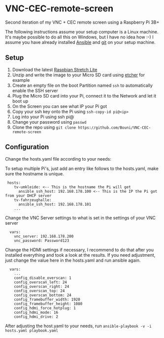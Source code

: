 # VNC-CEC-remote-screen

Second iteration of my VNC + CEC remote screen using a Raspberry Pi 3B+

The following instructions assume your setup computer is a Linux machine. It's maybe possible to do all this on Windows, but I have no idea how :-)
I assume you have already installed [Ansible](https://docs.ansible.com/ansible/latest/installation_guide/intro_installation.html) and [git](https://git-scm.com/) on your setup machine.

## Setup

1. Download the latest [Raspbian Stretch Lite](https://www.raspberrypi.org/downloads/raspbian/)
2. Unzip and write the image to your Micro SD card using [etcher](https://www.balena.io/etcher/) for example
3. Create an empty file on the boot Partition named `ssh` to automatically enable the SSH server
4. Plug the Micro SD card into your Pi, connect it to the Network and let it boot up
5. On the Screen you can see what IP your Pi got
6. Copy your ssh key onto the Pi using `ssh-copy-id pi@<ip>`
7. Log into your Pi using ssh pi@<ip>
8. Change your password using `passwd`
9. Clone the repo using `git clone https://github.com/Bouni/VNC-CEC-remote-screen`

## Configuration 

Change the hosts.yaml file according to your needs:

To setup multiple Pi's, just add an entry like follows to the hosts.yaml, make sure the hostname is unique.
```
 hosts:
    tv-umkleide: <-- This is the hostname the Pi will get
      ansible_ssh_host: 192.168.178.100 <-- This is the IP the Pi got from your DHCP server
    tv-fahrzeughalle:
      ansible_ssh_host: 192.168.178.101
    ...
```

Change the VNC Server settings to what is set in the settings of your VNC server
```
  vars:
    vnc_server: 192.168.178.200
    vnc_password: Password123
```

Change the HDMI settings if necessary, I recommend to do that after you installed everything and took a look at the results. If you need adjustment, just change the value here in the hosts.yaml and run ansible again.
```
  vars:
    ...
    config_disable_overscan: 1
    config_overscan_left: 24
    config_overscan_right: 24
    config_overscan_top: 24
    config_overscan_bottom: 24
    config_framebuffer_width: 1920
    config_framebuffer_height: 1080
    config_hdmi_force_hotplug: 1
    config_hdmi_mode: 16
    config_hdmi_drive: 2
```

After adjusting the host.yaml to your needs, run `ansible-playbook -v -i hosts.yaml playbook.yaml`

